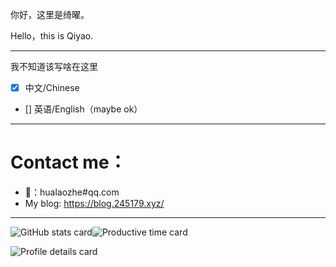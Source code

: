 你好，这里是绮曜。

Hello，this is Qiyao.

---

我不知道该写啥在这里

- [X] 中文/Chinese
- [] 英语/English（maybe ok）

---

# Contact me：

- 📮：hualaozhe#qq.com
- My blog: https://blog.245179.xyz/

---

![GitHub stats card](http://github-profile-summary-cards.vercel.app/api/cards/stats?username=Catwb&theme=monokai)![Productive time card](http://github-profile-summary-cards.vercel.app/api/cards/productive-time?username=Catwb&theme=vue&utcOffset=8)

![Profile details card
](http://github-profile-summary-cards.vercel.app/api/cards/profile-details?username=Catwb&theme=tokyonight)
